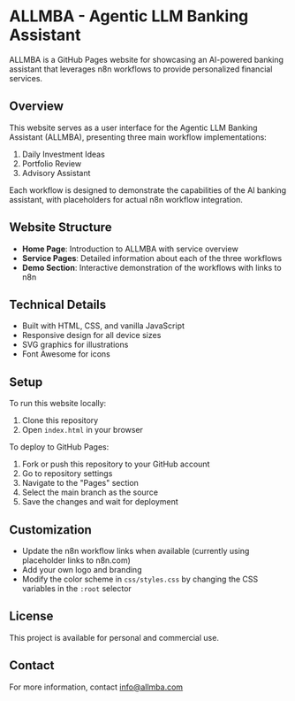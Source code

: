 # ALLMBA - Agentic LLM Banking Assistant

ALLMBA is a GitHub Pages website for showcasing an AI-powered banking assistant that leverages n8n workflows to provide personalized financial services.

## Overview

This website serves as a user interface for the Agentic LLM Banking Assistant (ALLMBA), presenting three main workflow implementations:

1. Daily Investment Ideas
2. Portfolio Review
3. Advisory Assistant

Each workflow is designed to demonstrate the capabilities of the AI banking assistant, with placeholders for actual n8n workflow integration.

## Website Structure

- **Home Page**: Introduction to ALLMBA with service overview
- **Service Pages**: Detailed information about each of the three workflows
- **Demo Section**: Interactive demonstration of the workflows with links to n8n

## Technical Details

- Built with HTML, CSS, and vanilla JavaScript
- Responsive design for all device sizes
- SVG graphics for illustrations
- Font Awesome for icons

## Setup

To run this website locally:

1. Clone this repository
2. Open `index.html` in your browser

To deploy to GitHub Pages:

1. Fork or push this repository to your GitHub account
2. Go to repository settings
3. Navigate to the "Pages" section
4. Select the main branch as the source
5. Save the changes and wait for deployment

## Customization

- Update the n8n workflow links when available (currently using placeholder links to n8n.com)
- Add your own logo and branding
- Modify the color scheme in `css/styles.css` by changing the CSS variables in the `:root` selector

## License

This project is available for personal and commercial use. 

## Contact

For more information, contact info@allmba.com